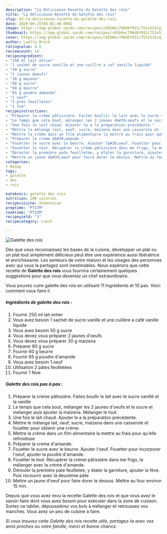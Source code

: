 ```yaml
---
description: "La Délicieuse Recette du Galette des rois"
title: "La Délicieuse Recette du Galette des rois"
slug: 43-la-delicieuse-recette-du-galette-des-rois
date: 2020-09-25T03:02:40.698Z
image: https://img-global.cpcdn.com/recipes/c85b0ec796dbf931/751x532cq70/galette-des-rois-photo-principale-de-la-recette.jpg
thumbnail: https://img-global.cpcdn.com/recipes/c85b0ec796dbf931/751x532cq70/galette-des-rois-photo-principale-de-la-recette.jpg
cover: https://img-global.cpcdn.com/recipes/c85b0ec796dbf931/751x532cq70/galette-des-rois-photo-principale-de-la-recette.jpg
author: Luella Brock
ratingvalue: 4.5
reviewcount: 14
recipeingredient:
- "250 ml lait entier"
- "1 sachet de sucre vanille et une cuillre a caf vanille liquide"
- "50 g sucre"
- "2 jaunes doeufs"
- "30 g mazena"
- "60 g sucre"
- "60 g beurre"
- "65 g poudre damande"
- "1 oeuf"
- "2 ptes feuilletes"
- "1 fve"
recipeinstructions:
- "Préparer la crème pâtissière. Faites boullir le lait avec le sucre vanillé et la vanille"
- "Le temps que cela bout, mélanger les 2 jaunes d&#39;oeufs et le sucre et melanger puis ajouter la maïzena. Mélanger le tout."
- "Une fois le lait chaud. Ajouter le a la préparation précédente."
- "Mettre le mélange lait, oeuf, sucre, maïzena dans une casserole et fouetter pour obtenir une crème."
- "Mettre la crème dans un film alimentaire la mettre au frais pour qu&#39;elle refroidisse"
- "Préparer la creme d&#39;amande."
- "Fouetter le sucre avec le beurre. Ajouter l&#39;oeuf. Fouetter pour incorporer l&#39;oeuf, ajouter la poudre d&#39;amande."
- "Fouetter le tout. Récupérer la creme pâtissière dans me frigo, la mélanger avec la crème d&#39;amande."
- "Dérouler la première pate feuilletée, y étaler la garniture, ajouter la fève. Puis recouvrir avec la deuxième pâte"
- "Mettre un jaune d&#39;oeuf pour faire dorer le dessus. Mettre au four environ 15 min."
categories:
- Resep
tags:
- galette
- des
- rois

katakunci: galette des rois 
nutrition: 290 calories
recipecuisine: Indonesian
preptime: "PT17M"
cooktime: "PT32M"
recipeyield: "3"
recipecategory: Lunch

---
```



![Galette des rois](https://img-global.cpcdn.com/recipes/c85b0ec796dbf931/751x532cq70/galette-des-rois-photo-principale-de-la-recette.jpg)

Dès que vous reconnaissez les bases de la cuisine, développer un plat ou un plat tout simplement délicieux peut être une expérience aussi libératrice et enrichissante. Les senteurs de votre maison et les visages des personnes avec qui vous la partagez sont inestimables. Nous espérons que cette recette de <strong> Galette des rois </strong> vous fournira certainement quelques suggestions pour que vous deveniez un chef extraordinaire.

<!--inarticleads1-->

Vous pouvez cuire galette des rois en utilisant 11 Ingrédients et 10 pas. Voici comment vous faire il.

##### Ingrédients de galette des rois :

1. Fournir 250 ml lait entier
1. Vous avez besoin 1 sachet de sucre vanille et une cuillère a café vanille liquide
1. Vous avez besoin 50 g sucre
1. Vous devez vous préparer 2 jaunes d&#39;oeufs
1. Vous devez vous préparer 30 g maïzena
1. Préparer 60 g sucre
1. Fournir 60 g beurre
1. Fournir 65 g poudre d&#39;amande
1. Vous avez besoin 1 oeuf
1. Utilisation 2 pâtes feuilletées
1. Fournir 1 fève




<!--inarticleads2-->

##### Galette des rois pas à pas :

1. Préparer la crème pâtissière. Faites boullir le lait avec le sucre vanillé et la vanille
1. Le temps que cela bout, mélanger les 2 jaunes d&#39;oeufs et le sucre et melanger puis ajouter la maïzena. Mélanger le tout.
1. Une fois le lait chaud. Ajouter le a la préparation précédente.
1. Mettre le mélange lait, oeuf, sucre, maïzena dans une casserole et fouetter pour obtenir une crème.
1. Mettre la crème dans un film alimentaire la mettre au frais pour qu&#39;elle refroidisse
1. Préparer la creme d&#39;amande.
1. Fouetter le sucre avec le beurre. Ajouter l&#39;oeuf. Fouetter pour incorporer l&#39;oeuf, ajouter la poudre d&#39;amande.
1. Fouetter le tout. Récupérer la creme pâtissière dans me frigo, la mélanger avec la crème d&#39;amande.
1. Dérouler la première pate feuilletée, y étaler la garniture, ajouter la fève. Puis recouvrir avec la deuxième pâte
1. Mettre un jaune d&#39;oeuf pour faire dorer le dessus. Mettre au four environ 15 min.




<!--inarticleads1-->

<p>
Depuis que vous avez revu la recette Galette des rois et que vous avez le savoir-faire dont vous avez besoin pour exécuter dans la zone de cuisson. Sortez ce tablier, dépoussiérez vos bols à mélanger et retroussez vos manches. Vous avez un peu de cuisine à faire.
</p>

<p>
<i>Si vous trouvez cette Galette des rois recette utile, partagez-la avec vos amis proches ou votre famille, merci et bonne chance.</i>
</p>
